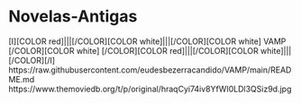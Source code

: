 # Novelas-Antigas

<channels>
<channel>
<name>[I][COLOR red]|||[/COLOR][COLOR white]|||[/COLOR][COLOR white] VAMP [/COLOR][COLOR white] [/COLOR][COLOR red]|||[/COLOR][COLOR white]|||[/COLOR][/I]</name>
<externallink>https://raw.githubusercontent.com/eudesbezerracandido/VAMP/main/README.md</externallink>
<thumbnail>https://www.themoviedb.org/t/p/original/hraqCyi74iv8YfWI0LDl3QSiz9d.jpg</thumbnail>
<fanart></fanart>
<info></info>
</channel>
</channels>
